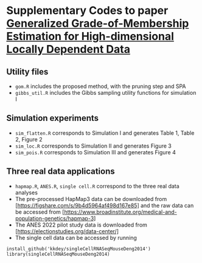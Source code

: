 # Supplementary Codes to paper [Generalized Grade-of-Membership Estimation for High-dimensional Locally Dependent Data](https://arxiv.org/pdf/2412.19796)

## Utility files
- `gom.R` includes the proposed method, with the pruning step and SPA
- `gibbs_util.R` includes the Gibbs sampling utility functions for simulation I

## Simulation experiments
- `sim_flatten.R` corresponds to Simulation I and generates Table 1, Table 2, Figure 2
- `sim_loc.R` corresponds to Simulation II and generates Figure 3
- `sim_pois.R` corresponds to Simulation III and generates Figure 4


## Three real data applications
- `hapmap.R`, `ANES.R`, `single cell.R` correspond to the three real data analyses
- The pre-processed HapMap3 data can be downloaded from [https://figshare.com/s/9b4d5964af498d167e85] and the raw data can be accessed from [https://www.broadinstitute.org/medical-and-population-genetics/hapmap-3]
- The ANES 2022 pilot study data is downloaded from [https://electionstudies.org/data-center/]
- The single cell data can be accessed by running
```
install_github('kkdey/singleCellRNASeqMouseDeng2014') 
library(singleCellRNASeqMouseDeng2014)
```
